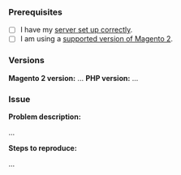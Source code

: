 ### Prerequisites

- [ ] I have my [server set up correctly](https://guides.wirecard.com/shop_plugins:wcp:magento2:installation).
- [ ] I am using a [supported version of Magento 2](https://guides.wirecard.com/shop_plugins:wcp:magento2:start).

### Versions

**Magento 2 version:** ...
**PHP version:** ...

### Issue

**Problem description:**

...


**Steps to reproduce:**

...
